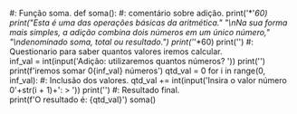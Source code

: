 #: Função soma.
def soma():
#: comentário sobre adição.
    print('*'*60)
    print("Esta é uma das operações básicas da aritmética."
          "\nNa sua forma mais simples, a adição combina dois números em um único número,"
          "\ndenominado soma, total ou resultado.")
    print('*'*60)
    print('')
#: Questionario para saber quantos valores iremos calcular.    
    inf_val = int(input('Adição: utilizaremos quantos números?  '))
    print('')
    print(f'iremos somar 0{inf_val} números')
    qtd_val = 0
    for i in range(0, inf_val):
#: Inclusão dos valores.
        qtd_val += int(input('Insira o valor número 0'+str(i + 1)+': > '))
    print('')
#: Resultado final.    
    print(f'O resultado é: {qtd_val}')
soma()